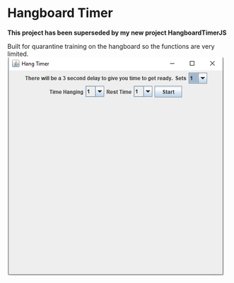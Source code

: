 # Hangboard Timer

**This project has been superseded by my new project HangboardTimerJS**

Built for quarantine training on the hangboard so the functions are very limited. 
<br>
![](data/Capture.PNG)